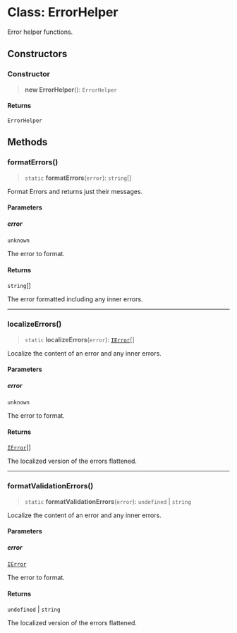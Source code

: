 # Class: ErrorHelper

Error helper functions.

## Constructors

### Constructor

> **new ErrorHelper**(): `ErrorHelper`

#### Returns

`ErrorHelper`

## Methods

### formatErrors()

> `static` **formatErrors**(`error`): `string`[]

Format Errors and returns just their messages.

#### Parameters

##### error

`unknown`

The error to format.

#### Returns

`string`[]

The error formatted including any inner errors.

***

### localizeErrors()

> `static` **localizeErrors**(`error`): [`IError`](../interfaces/IError.md)[]

Localize the content of an error and any inner errors.

#### Parameters

##### error

`unknown`

The error to format.

#### Returns

[`IError`](../interfaces/IError.md)[]

The localized version of the errors flattened.

***

### formatValidationErrors()

> `static` **formatValidationErrors**(`error`): `undefined` \| `string`

Localize the content of an error and any inner errors.

#### Parameters

##### error

[`IError`](../interfaces/IError.md)

The error to format.

#### Returns

`undefined` \| `string`

The localized version of the errors flattened.
